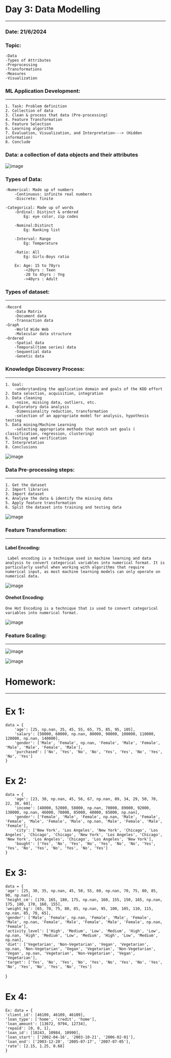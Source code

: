 
# Day 3: Data Modelling
-----------------------------------------------
### Date: 21/6/2024
### Topic:
	-Data
	-Types of Attributes
	-Preprocessing
	-Transformations
	-Measures
	-Visualization

### ML Application Development:
---------------------------
    1. Task: Problem definition
    2. Collection of data
    3. Clean & process that data (Pre-processing)
    4. Feature Transformation
    5. Feature Selection
    6. Learning algorithm
    7. Evaluation, Visualization, and Interpretation---> (Hidden information)
    8. Conclude

### Data: a collection of data objects and their attributes
![image](https://github.com/Kiranwaghmare123/PG-DBDA-Sep2023/assets/72081819/01e81091-32ae-4aa0-b101-ea0723f849ef)

### Types of Data:
    -Numerical: Made up of numbers
    	-Continuous: infinite real numbers
    	-Discrete: finite
    	
    -Categorical: Made up of words
    	-Ordinal: Distinct & ordered
    		Eg: eye color, zip codes
    	
    	-Nominal:Distinct
    		Eg: Ranking list
    		
    	-Interval: Range
    		Eg: Temperature
    		
    	-Ratio: All
    		Eg: Girls-Boys ratio
    	
    	Ex: Age: 15 to 78yrs
    		-<20yrs : Teen
    		-20 to 45yrs : Yng
    		->40yrs : Adult

### Types of dataset:
-----------------
  	-Record
  		-Data Matrix
  		-Document data
  		-Transaction data
  	-Graph
  		-World Wide Web
  		-Molecular data structure
  	-Ordered
  		-Spatial data
  		-Temporal(time series) data
  		-Sequential data
  		-Genetic data
  		
### Knowledge Discovery Process:
-------------------------------
    1. Goal:
    	-understanding the application domain and goals of the KDD effort
    2. Data selection, acquisition, integration
    3. Data cleaning
    	-noise, missing data, outliers, etc.
    4. Exploratory data analysis
    	-Dimensionality reduction, transformation
    	-selection of an appropriate model for analysis, hypothesis testing
    5. Data mining/Machine Learning
    	-selecting appropriate methods that match set goals ( classification, regression, clustering)
    6. Testing and verification
    7. Interpretation
    8. Conclusions
![image](https://github.com/Kiranwaghmare123/PG-DBDA-Sep2023/assets/72081819/021b520a-e93d-49f8-9ef5-28a3b8550dd3)

### Data Pre-processing steps:
----------------------
    1. Get the dataset
    2. Import libraries
    3. Import dataset
    4. Analyse the data & identify the missing data
    5. Apply feature transformation
    6. Split the dataset into training and testing data
    
 ![image](https://github.com/Kiranwaghmare123/PG-DBDA-Sep2023/assets/72081819/72158265-ee60-45f9-adec-6ed66fbcb2f6)
   
    
### Feature Transformation:
-----------------------------
  #### Label Encoding:
     Label encoding is a technique used in machine learning and data analysis to convert categorical variables into numerical format. It is particularly useful when working with algorithms that require numerical input, as most machine learning models can only operate on numerical data.
![image](https://github.com/Kiranwaghmare123/PG-DBDA-Sep2023/assets/72081819/b838612d-c0ce-434e-9815-1309906d7d49)

  #### Onehot Encoding: 
    One Hot Encoding is a technique that is used to convert categorical variables into numerical format.
![image](https://github.com/Kiranwaghmare123/PG-DBDA-Sep2023/assets/72081819/060dd00c-094f-4039-a9eb-d7924fd0b711)

### Feature Scaling:
-----------------
![image](https://github.com/Kiranwaghmare123/PG-DBDA-Sep2023/assets/72081819/c8de4131-de9e-411d-8343-c43ace77a644)

![image](https://github.com/Kiranwaghmare123/PG-DBDA-Sep2023/assets/72081819/d40feda0-01af-4713-9d15-d7e01a173524)

# Homework:
------------

# Ex 1:
    data = {
        'age': [25, np.nan, 35, 45, 55, 65, 75, 85, 95, 105],
        'salary': [50000, 60000, np.nan, 80000, 90000, 100000, 110000, 120000, np.nan, 140000],
        'gender': ['Male', 'Female', np.nan, 'Female', 'Male', 'Female', 'Male', 'Male', 'Female', 'Male'],
        'purchased': ['No', 'Yes', 'No', 'No', 'Yes', 'Yes', 'No', 'Yes', 'No', 'Yes']
    }

# Ex 2:
    data = {
        'age': [23, 30, np.nan, 45, 56, 67, np.nan, 89, 34, 29, 50, 70, 22, 38, 60],
        'income': [48000, 52000, 58000, np.nan, 70000, 89000, 92000, 130000, np.nan, 46000, 78000, 85000, 40000, 65000, np.nan],
        'gender': ['Female', 'Male', 'Female', np.nan, 'Male', 'Female', 'Female', 'Male', 'Female', 'Male', np.nan, 'Male', 'Female', 'Male', 'Female'],
        'city': ['New York', 'Los Angeles', 'New York', 'Chicago', 'Los Angeles', 'Chicago', 'Chicago', 'New York', 'Los Angeles', 'Chicago', 'New York', 'Los Angeles', 'Chicago', 'Los Angeles', 'New York'],
        'bought': ['Yes', 'No', 'Yes', 'No', 'Yes', 'No', 'No', 'Yes', 'Yes', 'No', 'Yes', 'No', 'Yes', 'No', 'Yes']
    }

# Ex 3:
    data = {
    'age': [25, 30, 35, np.nan, 45, 50, 55, 60, np.nan, 70, 75, 80, 85, 90, np.nan],
    'height_cm': [170, 165, 180, 175, np.nan, 160, 155, 150, 165, np.nan, 175, 180, 170, 160, 155],
    'weight_kg': [65, 70, 75, 80, 85, np.nan, 95, 100, 105, 110, 115, np.nan, 85, 70, 65],
    'gender': ['Male', 'Female', np.nan, 'Female', 'Male', 'Female', 'Male', np.nan, 'Female', 'Male', 'Female', 'Male', 'Female', np.nan, 'Female'],
    'activity_level': ['High', 'Medium', 'Low', 'Medium', 'High', 'Low', np.nan, 'High', 'Medium', 'Low', 'Medium', 'High', 'Low', 'Medium', np.nan],
    'diet': ['Vegetarian', 'Non-Vegetarian', 'Vegan', 'Vegetarian', np.nan, 'Non-Vegetarian', 'Vegan', 'Vegetarian', 'Non-Vegetarian', 'Vegan', np.nan, 'Vegetarian', 'Non-Vegetarian', 'Vegan', 'Vegetarian'],
    'target': ['Yes', 'No', 'Yes', 'No', 'Yes', 'No', 'Yes', 'No', 'Yes', 'No', 'Yes', 'No', 'Yes', 'No', 'Yes']
}

# Ex 4:

    Ex: data = {
    'client_id': [46109, 46109, 46109],
    'loan_type': ['home', 'credit', 'home'],
    'loan_amount': [13672, 9794, 12734],
    'repaid': [0, 0, 1],
    'loan_id': [10243, 10984, 10990],
    'loan_start': ['2002-04-16', '2003-10-21', '2006-02-01'],
    'loan_end': ['2003-12-20', '2005-07-17', '2007-07-05'],
    'rate': [2.15, 1.25, 0.68]
    }
